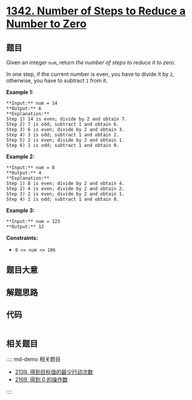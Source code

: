 # [1342. Number of Steps to Reduce a Number to Zero](https://leetcode.com/problems/number-of-steps-to-reduce-a-number-to-zero)

## 题目

Given an integer `num`, return _the number of steps to reduce it to zero_.

In one step, if the current number is even, you have to divide it by `2`,
otherwise, you have to subtract `1` from it.



**Example 1:**

    
    
    **Input:** num = 14
    **Output:** 6
    **Explanation:**  
    Step 1) 14 is even; divide by 2 and obtain 7. 
    Step 2) 7 is odd; subtract 1 and obtain 6.
    Step 3) 6 is even; divide by 2 and obtain 3. 
    Step 4) 3 is odd; subtract 1 and obtain 2. 
    Step 5) 2 is even; divide by 2 and obtain 1. 
    Step 6) 1 is odd; subtract 1 and obtain 0.
    

**Example 2:**

    
    
    **Input:** num = 8
    **Output:** 4
    **Explanation:**  
    Step 1) 8 is even; divide by 2 and obtain 4. 
    Step 2) 4 is even; divide by 2 and obtain 2. 
    Step 3) 2 is even; divide by 2 and obtain 1. 
    Step 4) 1 is odd; subtract 1 and obtain 0.
    

**Example 3:**

    
    
    **Input:** num = 123
    **Output:** 12
    



**Constraints:**

  * `0 <= num <= 106`


## 题目大意

## 解题思路

## 代码

```javascript

```

## 相关题目

:::: md-demo 相关题目
- [2139. 得到目标值的最少行动次数](https://leetcode.com/problems/minimum-moves-to-reach-target-score)
- [2169. 得到 0 的操作数](https://leetcode.com/problems/count-operations-to-obtain-zero)

::::
